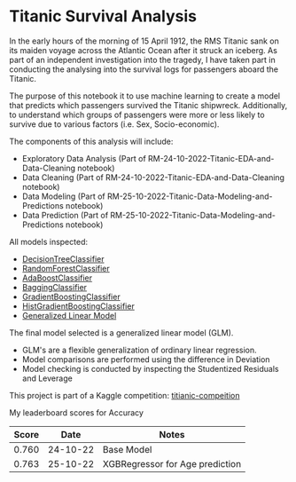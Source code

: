 # Titanic Survival Analysis

In the early hours of the morning of 15 April 1912, the RMS Titanic sank on its maiden voyage across the Atlantic Ocean after it struck an iceberg. As part of an independent investigation into the tragedy, I have taken part in conducting the analysing into the survival logs for passengers aboard the Titanic. 

The purpose of this notebook it to use machine learning to create a model that predicts which passengers survived the Titanic shipwreck. Additionally, to understand which groups of passengers were more or less likely to survive due to various factors (i.e. Sex, Socio-economic).

The components of this analysis will include:
- Exploratory Data Analysis (Part of RM-24-10-2022-Titanic-EDA-and-Data-Cleaning notebook)
- Data Cleaning (Part of RM-24-10-2022-Titanic-EDA-and-Data-Cleaning notebook)
- Data Modeling (Part of RM-25-10-2022-Titanic-Data-Modeling-and-Predictions notebook)
- Data Prediction (Part of RM-25-10-2022-Titanic-Data-Modeling-and-Predictions notebook)


All models inspected:
- [DecisionTreeClassifier](https://scikit-learn.org/stable/modules/tree.html)
- [RandomForestClassifier](https://scikit-learn.org/stable/modules/generated/sklearn.ensemble.RandomForestClassifier.html)
- [AdaBoostClassifier](https://scikit-learn.org/stable/modules/generated/sklearn.ensemble.AdaBoostClassifier.html)
- [BaggingClassifier](https://scikit-learn.org/stable/modules/generated/sklearn.ensemble.BaggingClassifier.html)
- [GradientBoostingClassifier](https://scikit-learn.org/stable/modules/generated/sklearn.ensemble.GradientBoostingClassifier.html)
- [HistGradientBoostingClassifier](https://scikit-learn.org/stable/modules/generated/sklearn.ensemble.HistGradientBoostingClassifier.html)
- [Generalized Linear Model](https://www.statsmodels.org/dev/glm.html)


The final model selected is a generalized linear model (GLM).
- GLM's are a flexible generalization of ordinary linear regression.
- Model comparisons are performed using the difference in Deviation
- Model checking is conducted by inspecting the Studentized Residuals and Leverage


This project is part of a Kaggle competition: [titianic-compeition](https://www.kaggle.com/competitions/titanic/overview)

My leaderboard scores for Accuracy

| Score  | Date | Notes |
| --- | --- | --- |
| 0.760  | 24-10-22 | Base Model | 
| 0.763	 | 25-10-22 | XGBRegressor for Age prediction |
